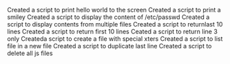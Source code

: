 Created a script to print hello world to the screen
Created a script to print a smiley
Created a script to display the content of  /etc/passwd
Created a script to display contents from multiple files
Created a script to returnlast 10 lines
Created a script to return first 10 lines
Ceated a script to return line 3 only
Createda script to create a file with special xters
Created a script to list file in a new file
Created a script to duplicate last line
Created a script to delete all js files
